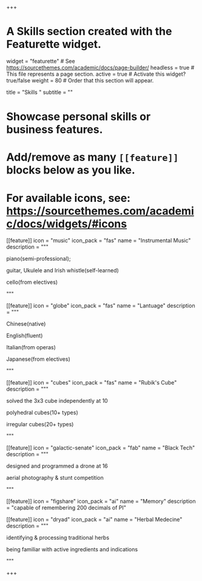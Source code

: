 +++
# A Skills section created with the Featurette widget.
widget = "featurette"  # See https://sourcethemes.com/academic/docs/page-builder/
headless = true  # This file represents a page section.
active = true  # Activate this widget? true/false
weight = 80  # Order that this section will appear.

title = "Skills "
subtitle = ""

# Showcase personal skills or business features.
# 
# Add/remove as many `[[feature]]` blocks below as you like.
# 
# For available icons, see: https://sourcethemes.com/academic/docs/widgets/#icons
[[feature]]
  icon = "music"
  icon_pack = "fas"
  name = "Instrumental Music"
  description = """
  
  piano(semi-professional); 
  
  guitar, Ukulele and Irish whistle(self-learned) 
  
  cello(from electives)
  
  """
  
[[feature]]
  icon = "globe"
  icon_pack = "fas"
  name = "Lantuage"
  description = """
  
  Chinese(native)
  
  English(fluent) 
  
  Italian(from operas) 
  
  Japanese(from electives)
  
  """
  
  [[feature]]
  icon = "cubes"
  icon_pack = "fas"
  name = "Rubik's Cube"
  description = """
  
  solved the 3x3 cube independently at 10 
  
  polyhedral cubes(10+ types) 
  
  irregular cubes(20+ types)
  
  """  

[[feature]]
  icon = "galactic-senate"
  icon_pack = "fab"
  name = "Black Tech"
  description = """
  
  designed and programmed a drone at 16 
  
  aerial photography & stunt competition
  
  """
  
   [[feature]]
  icon = "figshare"
  icon_pack = "ai"
  name = "Memory"
  description = "capable of remembering 200 decimals of PI"
  
  [[feature]]
  icon = "dryad"
  icon_pack = "ai"
  name = "Herbal Medecine"
  description = """
  
  identifying & processing traditional herbs
  
  being familiar with active ingredients and indications
  
  """ 


+++
